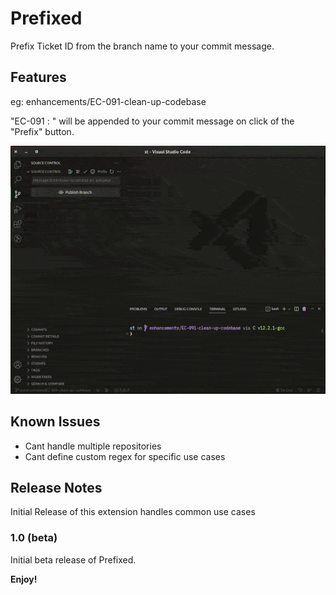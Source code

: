 # Prefixed

Prefix Ticket ID from the branch name to your commit message.

## Features

eg: enhancements/EC-091-clean-up-codebase

"EC-091 : " will be appended to your commit message on click of the "Prefix" button.

![alt text](https://github.com/xenomech/Prefixed/blob/main/public/assets/images/demo.gif?raw=true)

## Known Issues

- Cant handle multiple repositories
- Cant define custom regex for specific use cases

## Release Notes
Initial Release of this extension handles common use cases
### 1.0 (beta)

Initial beta release of Prefixed.

**Enjoy!**
